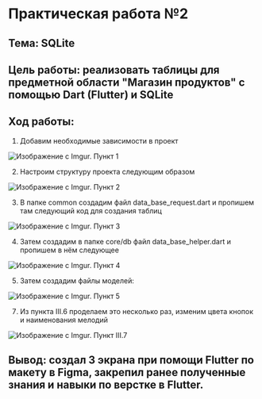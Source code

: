 # Практическая работа №2

## Тема: SQLite

## Цель работы: реализовать таблицы для предметной области "Магазин продуктов" с помощью Dart (Flutter) и SQLite

## Ход работы: 

1.	Добавим необходимые зависимости в проект

![Изображение с Imgur. Пункт 1](https://i.imgur.com/eMEyrme.png)

2.	Настроим структуру проекта следующим образом

![Изображение с Imgur. Пункт 2](https://i.imgur.com/7RKPx9d.png)

3.	В папке common создадим файл data_base_request.dart и пропишем там следующий код для создания таблиц

![Изображение с Imgur. Пункт 3](https://i.imgur.com/6H1EeYc.png)

4.	Затем создадим в папке core/db файл data_base_helper.dart и пропишем в нём следующее

![Изображение с Imgur. Пункт 4](https://i.imgur.com/2jfeLxh.png)

5.	Затем создадим файлы моделей:

![Изображение с Imgur. Пункт 5](https://i.imgur.com/3nq4lUn.png)







7.	Из пункта III.6 проделаем это несколько раз, изменим цвета кнопок и наименования мелодий

![Изображение с Imgur. Пункт III.7](https://i.imgur.com/lTQzfYA.png)

## Вывод: создал 3 экрана при помощи Flutter по макету в Figma, закрепил ранее полученные знания и навыки по верстке в Flutter.
